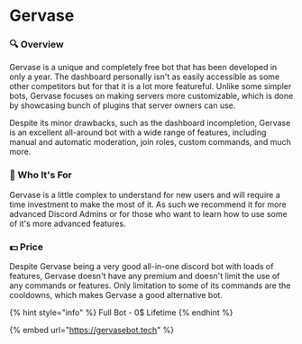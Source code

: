 # Gervase

### 🔍 Overview

Gervase is a unique and completely free bot that has been developed in only a year. The dashboard personally isn't as easily accessible as some other competitors but for that it is a lot more featureful. Unlike some simpler bots, Gervase focuses on making servers more customizable, which is done by showcasing bunch of plugins that server owners can use.

Despite its minor drawbacks, such as the dashboard incompletion, Gervase is an excellent all-around bot with a wide range of features, including manual and automatic moderation,  join roles, custom commands, and much more.

### 🤔 Who It's For

Gervase is a little complex to understand for new users and will require a time investment to make the most of it. As such we recommend it for more advanced Discord Admins or for those who want to learn how to use some of it's more advanced features.

### 💵 Price

Despite Gervase being a very good all-in-one discord bot with loads of features, Gervase doesn't have any premium and doesn't limit the use of any commands or features. Only limitation to some of its commands are the cooldowns, which makes Gervase a good alternative bot.

{% hint style="info" %}
Full Bot - 0$ Lifetime
{% endhint %}

{% embed url="https://gervasebot.tech" %}
